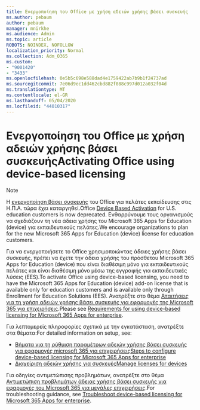 ```yaml
---
title: Ενεργοποίηση του Office με χρήση αδειών χρήσης βάσει συσκευής
ms.author: pebaum
author: pebaum
manager: mnirkhe
ms.audience: Admin
ms.topic: article
ROBOTS: NOINDEX, NOFOLLOW
localization_priority: Normal
ms.collection: Adm_O365
ms.custom:
- "9001420"
- "3433"
ms.openlocfilehash: 0e5b5c698e588dad4e1759422ab7b9b1f24737ad
ms.sourcegitcommit: 7e06d9ec1dd462cbd882f088c997d012a032f04d
ms.translationtype: MT
ms.contentlocale: el-GR
ms.lasthandoff: 05/04/2020
ms.locfileid: "44010317"
---
```

# <a name="activating-office-using-device-based-licensing"></a><span data-ttu-id="91b6c-102">Ενεργοποίηση του Office με χρήση αδειών χρήσης βάσει συσκευής</span><span class="sxs-lookup"><span data-stu-id="91b6c-102">Activating Office using device-based licensing</span></span>

> [!NOTE]
> <span data-ttu-id="91b6c-103">Η [ενεργοποίηση βάσει συσκευής](https://aka.ms/officedba) του Office για πελάτες εκπαίδευσης στις Η.Π.Α. τώρα έχει καταργηθεί.</span><span class="sxs-lookup"><span data-stu-id="91b6c-103">Office [Device Based Activation](https://aka.ms/officedba) for U.S. education customers is now deprecated.</span></span> <span data-ttu-id="91b6c-104">Ενθαρρύνουμε τους οργανισμούς να σχεδιάζουν τη νέα άδεια χρήσης του Microsoft 365 Apps for Education (device) για εκπαιδευτικούς πελάτες.</span><span class="sxs-lookup"><span data-stu-id="91b6c-104">We encourage organizations to plan for the new Microsoft 365 Apps for Education (device) license for education customers.</span></span>

<span data-ttu-id="91b6c-105">Για να ενεργοποιήσετε το Office χρησιμοποιώντας άδειες χρήσης βάσει συσκευής, πρέπει να έχετε την άδεια χρήσης του πρόσθετου Microsoft 365 Apps for Education (device) που είναι διαθέσιμη μόνο για εκπαιδευτικούς πελάτες και είναι διαθέσιμη μόνο μέσω της εγγραφής για εκπαιδευτικές λύσεις (EES).</span><span class="sxs-lookup"><span data-stu-id="91b6c-105">To activate Office using device-based licensing, you need to have the Microsoft 365 Apps for Education (device) add-on license that is available only for education customers and is available only through Enrollment for Education Solutions (EES).</span></span> <span data-ttu-id="91b6c-106">Ανατρέξτε στο θέμα [Απαιτήσεις για τη χρήση αδειών χρήσης βάσει συσκευής για εφαρμογές της Microsoft 365 για επιχειρήσεις](https://docs.microsoft.com/deployoffice/device-based-licensing#requirements-for-using-device-based-licensing-for-microsoft-365-apps-for-enterprise).</span><span class="sxs-lookup"><span data-stu-id="91b6c-106">Please see [Requirements for using device-based licensing for Microsoft 365 Apps for enterprise](https://docs.microsoft.com/deployoffice/device-based-licensing#requirements-for-using-device-based-licensing-for-microsoft-365-apps-for-enterprise).</span></span>


<span data-ttu-id="91b6c-107">Για λεπτομερείς πληροφορίες σχετικά με την εγκατάσταση, ανατρέξτε στα θέματα:</span><span class="sxs-lookup"><span data-stu-id="91b6c-107">For detailed information on setup, see:</span></span>

- [<span data-ttu-id="91b6c-108">Βήματα για τη ρύθμιση παραμέτρων αδειών χρήσης βάσει συσκευής για εφαρμογές microsoft 365 για επιχειρήσεις</span><span class="sxs-lookup"><span data-stu-id="91b6c-108">Steps to configure device-based licensing for Microsoft 365 Apps for enterprise</span></span>](https://docs.microsoft.com/deployoffice/device-based-licensing#steps-to-configure-device-based-licensing-for-microsoft-365-apps-for-enterprise)
- [<span data-ttu-id="91b6c-109">Διαχείριση αδειών χρήσης για συσκευές</span><span class="sxs-lookup"><span data-stu-id="91b6c-109">Manage licenses for devices</span></span>](https://docs.microsoft.com/Office365/Admin/misc/manage-licenses-for-devices)

<span data-ttu-id="91b6c-110">Για οδηγίες αντιμετώπισης προβλημάτων, ανατρέξτε στο θέμα [Αντιμετώπιση προβλημάτων άδειας χρήσης βάσει συσκευής για εφαρμογές του Microsoft 365 για μεγάλες επιχειρήσεις](https://docs.microsoft.com/deployoffice/device-based-licensing#troubleshoot-device-based-licensing-for-microsoft-365-apps-for-enterprise).</span><span class="sxs-lookup"><span data-stu-id="91b6c-110">For troubleshooting guidance, see [Troubleshoot device-based licensing for Microsoft 365 Apps for enterprise](https://docs.microsoft.com/deployoffice/device-based-licensing#troubleshoot-device-based-licensing-for-microsoft-365-apps-for-enterprise).</span></span>
